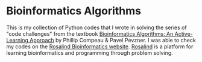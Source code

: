 # Bioinformatics Algorithms 
This is my collection of Python codes that I wrote in solving the series of "code challenges" from the textbook [Bioinformatics Algorithms: An Active-Learning Approach](http://bioinformaticsalgorithms.org/) by Phillip Compeau & Pavel Pevzner.
I was able to check my codes on the [Rosalind Bioinformatics website](http://rosalind.info/problems/list-view/?location=bioinformatics-textbook-track "Rosalind").
[Rosalind](http://rosalind.info/) is a platform for learning bioinformatics and programming through problem solving. 

